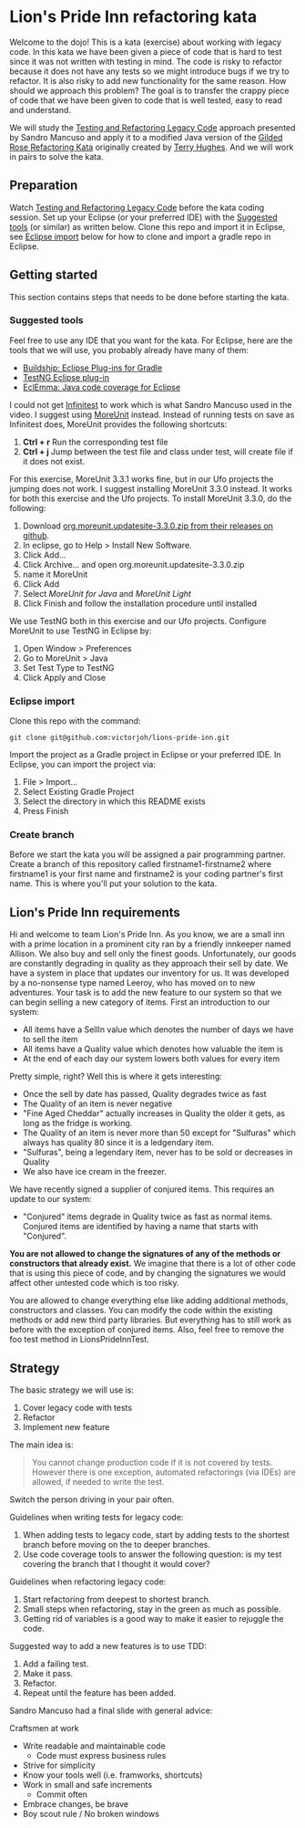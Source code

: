 # Lion's Pride Inn refactoring kata
Welcome to the dojo! This is a kata (exercise) about working with legacy code.
In this kata we have been given a piece of code that is hard to test since it
was not written with testing in mind. The code is risky to refactor because it
does not have any tests so we might introduce bugs if we try to refactor. It is
also risky to add new functionality for the same reason. How should we approach
this problem? The goal is to transfer the crappy piece of code that we have been
given to code that is well tested, easy to read and understand.

We will study the [Testing and Refactoring Legacy
Code](https://www.youtube.com/watch?v=_NnElPO5BU0) approach presented by Sandro
Mancuso and apply it to a modified Java version of the [Gilded Rose Refactoring
Kata](https://github.com/emilybache/GildedRose-Refactoring-Kata) originally
created by [Terry Hughes](https://twitter.com/TerryHughes). And we will work in
pairs to solve the kata.

## Preparation
Watch [Testing and Refactoring Legacy
Code](https://www.youtube.com/watch?v=_NnElPO5BU0) before the kata coding
session. Set up your Eclipse (or your preferred IDE) with the [Suggested
tools](#Suggested-tools) (or similar) as written below. Clone this repo and
import it in Eclipse, see [Eclipse import](#Eclipse-import) below for how to
clone and import a gradle repo in Eclipse.

## Getting started
This section contains steps that needs to be done before starting the kata.

### Suggested tools
Feel free to use any IDE that you want for the kata. For Eclipse, here are the
tools that we will use, you probably already have many of them:

* [Buildship: Eclipse Plug-ins for Gradle](https://github.com/eclipse/buildship/blob/master/docs/user/Installation.md)
* [TestNG Eclipse plug-in](https://testng.org/doc/download.html)
* [EclEmma: Java code coverage for Eclipse](https://www.eclemma.org/)

I could not get
[Infinitest](https://infinitest.github.io/doc/eclipse#get-started) to work which
is what Sandro Mancuso used in the video. I suggest using
[MoreUnit](https://moreunit.github.io/MoreUnit-Eclipse/) instead. Instead of
running tests on save as Infinitest does, MoreUnit provides the following shortcuts:

1. **Ctrl + r** Run the corresponding test file
2. **Ctrl + j** Jump between the test file and class under test, will create
   file if it does not exist.

For this exercise, MoreUnit 3.3.1 works fine, but in our Ufo projects the
jumping does not work. I suggest installing MoreUnit 3.3.0 instead. It works for
both this exercise and the Ufo projects. To install MoreUnit 3.3.0, do the
following:

1. Download [org.moreunit.updatesite-3.3.0.zip from their releases on
   github](https://github.com/MoreUnit/MoreUnit-Eclipse/releases/download/v3.3.0/org.moreunit.updatesite-3.3.0.zip).
2. In eclipse, go to Help > Install New Software.
3. Click Add...
4. Click Archive... and open org.moreunit.updatesite-3.3.0.zip
5. name it MoreUnit
6. Click Add
7. Select *MoreUnit for Java* and *MoreUnit Light*
8. Click Finish and follow the installation procedure until installed

We use TestNG both in this exercise and our Ufo projects. Configure MoreUnit to
use TestNG in Eclipse by:

1. Open Window > Preferences
2. Go to MoreUnit > Java
3. Set Test Type to TestNG
4. Click Apply and Close

### Eclipse import
Clone this repo with the command:
```
git clone git@github.com:victorjoh/lions-pride-inn.git
```
Import the project as a Gradle project in Eclipse or your preferred IDE. In
Eclipse, you can import the project via:

1. File > Import...
2. Select Existing Gradle Project
3. Select the directory in which this README exists
4. Press Finish

### Create branch
Before we start the kata you will be assigned a pair programming partner. Create
a branch of this repository called firstname1-firstname2 where firstname1 is
your first name and firstname2 is your coding partner's first name. This is
where you'll put your solution to the kata.

## Lion's Pride Inn requirements
Hi and welcome to team Lion's Pride Inn. As you know, we are a small inn with a
prime location in a prominent city ran by a friendly innkeeper named Allison. We
also buy and sell only the finest goods. Unfortunately, our goods are constantly
degrading in quality as they approach their sell by date. We have a system in
place that updates our inventory for us. It was developed by a no-nonsense type
named Leeroy, who has moved on to new adventures. Your task is to add the new
feature to our system so that we can begin selling a new category of items.
First an introduction to our system:

* All items have a SellIn value which denotes the number of days we have to sell
  the item
* All items have a Quality value which denotes how valuable the item is
* At the end of each day our system lowers both values for every item

Pretty simple, right? Well this is where it gets interesting:

* Once the sell by date has passed, Quality degrades twice as fast
* The Quality of an item is never negative
* "Fine Aged Cheddar" actually increases in Quality the older it gets, as long
  as the fridge is working.
* The Quality of an item is never more than 50 except for "Sulfuras" which
  always has quality 80 since it is a ledgendary item.
* "Sulfuras", being a legendary item, never has to be sold or decreases in
  Quality
* We also have ice cream in the freezer.

We have recently signed a supplier of conjured items. This requires an update to
our system:

* "Conjured" items degrade in Quality twice as fast as normal items. Conjured
  items are identified by having a name that starts with "Conjured".

**You are not allowed to change the signatures of any of the methods or
constructors that already exist.** We imagine that there is a lot of other code
that is using this piece of code, and by changing the signatures we would affect
other untested code which is too risky.

You are allowed to change everything else like adding additional methods,
constructors and classes. You can modify the code within the existing methods or
add new third party libraries. But everything has to still work as before with
the exception of conjured items. Also, feel free to remove the foo test method
in LionsPrideInnTest.

## Strategy
The basic strategy we will use is:

1. Cover legacy code with tests
2. Refactor
3. Implement new feature

The main idea is:
> You cannot change production code if it is not covered by tests. However there
> is one exception, automated refactorings (via IDEs) are allowed, if needed to
> write the test.

Switch the person driving in your pair often.

Guidelines when writing tests for legacy code:

1. When adding tests to legacy code, start by adding tests to the shortest
   branch before moving on the to deeper branches.
2. Use code coverage tools to answer the following question: is my test covering
   the branch that I thought it would cover?

Guidelines when refactoring legacy code:

1. Start refactoring from deepest to shortest branch.
2. Small steps when refactoring, stay in the green as much as possible.
3. Getting rid of variables is a good way to make it easier to rejuggle the
   code.

Suggested way to add a new features is to use TDD:

1. Add a failing test.
2. Make it pass.
3. Refactor.
4. Repeat until the feature has been added.

Sandro Mancuso had a final slide with general advice:

Craftsmen at work

* Write readable and maintainable code
    * Code must express business rules
* Strive for simplicity
* Know your tools well (i.e. framworks, shortcuts)
* Work in small and safe increments
    * Commit often
* Embrace changes, be brave
* Boy scout rule / No broken windows